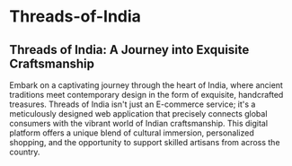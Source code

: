 # Threads-of-India
## Threads of India: A Journey into Exquisite Craftsmanship​

Embark on a captivating journey through the heart of India, where ancient traditions meet contemporary design in the form of exquisite, handcrafted treasures. 
Threads of India isn't just an E-commerce service; it's a meticulously designed web application that precisely connects global consumers with the vibrant world of Indian craftsmanship. 
This digital platform offers a unique blend of cultural immersion, personalized shopping, and the opportunity to support skilled artisans from across the country.​
